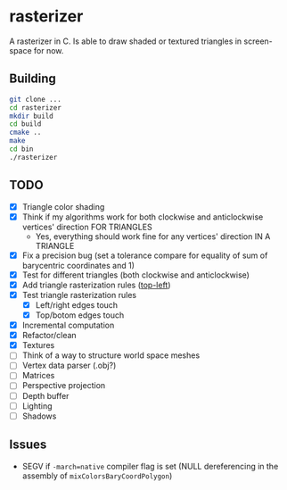 # rasterizer

A rasterizer in C. Is able to draw shaded or textured triangles in screen-space for now.

## Building

```bash
git clone ...
cd rasterizer
mkdir build
cd build
cmake ..
make
cd bin
./rasterizer
```

## TODO
- [x] Triangle color shading
- [x] Think if my algorithms work for both clockwise and anticlockwise vertices' direction FOR TRIANGLES
    - Yes, everything should work fine for any vertices' direction IN A TRIANGLE
- [x] Fix a precision bug (set a tolerance compare for equality of sum of barycentric coordinates and 1)
- [x] Test for different triangles (both clockwise and anticlockwise)
- [x] Add triangle rasterization rules ([top-left](https://learn.microsoft.com/en-us/windows/win32/direct3d11/d3d10-graphics-programming-guide-rasterizer-stage-rules))
- [x] Test triangle rasterization rules
    - [x] Left/right edges touch
    - [x] Top/botom edges touch
- [x] Incremental computation
- [x] Refactor/clean
- [x] Textures
- [ ] Think of a way to structure world space meshes
- [ ] Vertex data parser (.obj?)
- [ ] Matrices
- [ ] Perspective projection
- [ ] Depth buffer
- [ ] Lighting
- [ ] Shadows

## Issues
- SEGV if `-march=native` compiler flag is set (NULL dereferencing in the assembly of `mixColorsBaryCoordPolygon`)
